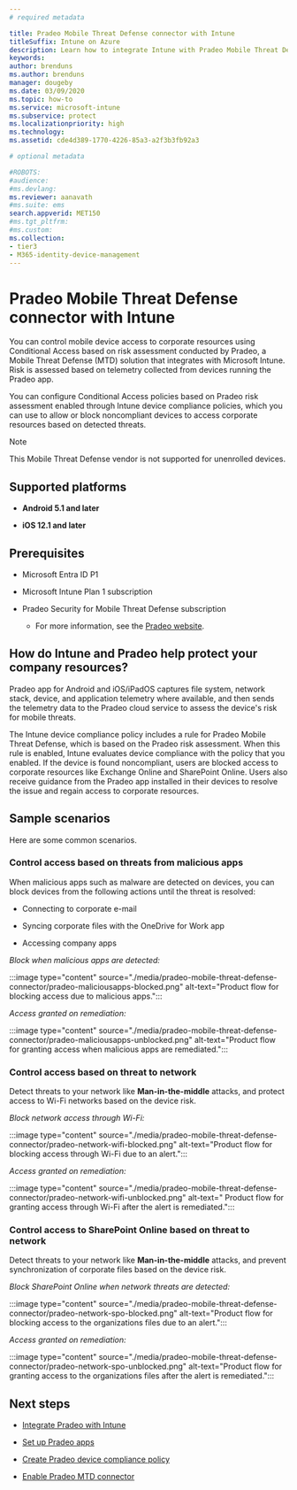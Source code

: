 ```yaml
---
# required metadata

title: Pradeo Mobile Threat Defense connector with Intune
titleSuffix: Intune on Azure
description: Learn how to integrate Intune with Pradeo Mobile Threat Defense connector to control mobile device access to your corporate resources.
keywords:
author: brenduns
ms.author: brenduns
manager: dougeby
ms.date: 03/09/2020
ms.topic: how-to
ms.service: microsoft-intune
ms.subservice: protect
ms.localizationpriority: high
ms.technology:
ms.assetid: cde4d389-1770-4226-85a3-a2f3b3fb92a3

# optional metadata

#ROBOTS:
#audience:
#ms.devlang:
ms.reviewer: aanavath
#ms.suite: ems
search.appverid: MET150
#ms.tgt_pltfrm:
#ms.custom:
ms.collection:
- tier3
- M365-identity-device-management
---
```


# Pradeo Mobile Threat Defense connector with Intune

You can control mobile device access to corporate resources using Conditional Access based on risk assessment conducted by Pradeo, a Mobile Threat Defense (MTD) solution that integrates with Microsoft Intune. Risk is assessed based on telemetry collected from devices running the Pradeo app.

You can configure Conditional Access policies based on Pradeo risk assessment enabled through Intune device compliance policies, which you can use to allow or block noncompliant devices to access corporate resources based on detected threats.

> [!NOTE]
> This Mobile Threat Defense vendor is not supported for unenrolled devices.

## Supported platforms

- **Android 5.1 and later**

- **iOS 12.1 and later**

## Prerequisites

- Microsoft Entra ID P1

- Microsoft Intune Plan 1 subscription

- Pradeo Security for Mobile Threat Defense subscription

  - For more information, see the [Pradeo website](https://www.pradeo.com/en-US/mobile-threat-protection).

## How do Intune and Pradeo help protect your company resources?

Pradeo app for Android and iOS/iPadOS captures file system, network stack, device, and application telemetry where available, and then sends the telemetry data to the Pradeo cloud service to assess the device's risk for mobile threats.

The Intune device compliance policy includes a rule for Pradeo Mobile Threat Defense, which is based on the Pradeo risk assessment. When this rule is enabled, Intune evaluates device compliance with the policy that you enabled. If the device is found noncompliant, users are blocked access to corporate resources like Exchange Online and SharePoint Online. Users also receive guidance from the Pradeo app installed in their devices to resolve the issue and regain access to corporate resources.

## Sample scenarios

Here are some common scenarios.

### Control access based on threats from malicious apps

When malicious apps such as malware are detected on devices, you can block devices from the following actions until the threat is resolved:

- Connecting to corporate e-mail

- Syncing corporate files with the OneDrive for Work app

- Accessing company apps

*Block when malicious apps are detected:*

:::image type="content" source="./media/pradeo-mobile-threat-defense-connector/pradeo-maliciousapps-blocked.png" alt-text="Product flow for blocking access due to malicious apps.":::

*Access granted on remediation:*

:::image type="content" source="./media/pradeo-mobile-threat-defense-connector/pradeo-maliciousapps-unblocked.png" alt-text="Product flow for granting access when malicious apps are remediated.":::

### Control access based on threat to network

Detect threats to your network like **Man-in-the-middle** attacks, and protect access to Wi-Fi networks based on the device risk.

*Block network access through Wi-Fi:*

:::image type="content" source="./media/pradeo-mobile-threat-defense-connector/pradeo-network-wifi-blocked.png" alt-text="Product flow for blocking access through Wi-Fi due to an alert.":::

*Access granted on remediation:*

:::image type="content" source="./media/pradeo-mobile-threat-defense-connector/pradeo-network-wifi-unblocked.png" alt-text=" Product flow for granting access through Wi-Fi after the alert is remediated.":::

### Control access to SharePoint Online based on threat to network

Detect threats to your network like **Man-in-the-middle** attacks, and prevent synchronization of corporate files based on the device risk.

*Block SharePoint Online when network threats are detected:*

:::image type="content" source="./media/pradeo-mobile-threat-defense-connector/pradeo-network-spo-blocked.png" alt-text="Product flow for blocking access to the organizations files due to an alert.":::

*Access granted on remediation:*

:::image type="content" source="./media/pradeo-mobile-threat-defense-connector/pradeo-network-spo-unblocked.png" alt-text="Product flow for granting access to the organizations files after the alert is remediated.":::

## Next steps

- [Integrate Pradeo with Intune](pradeo-mtd-connector-integration.md)

- [Set up Pradeo apps](mtd-apps-ios-app-configuration-policy-add-assign.md)

- [Create Pradeo device compliance policy](mtd-device-compliance-policy-create.md)

- [Enable Pradeo MTD connector](mtd-connector-enable.md)

